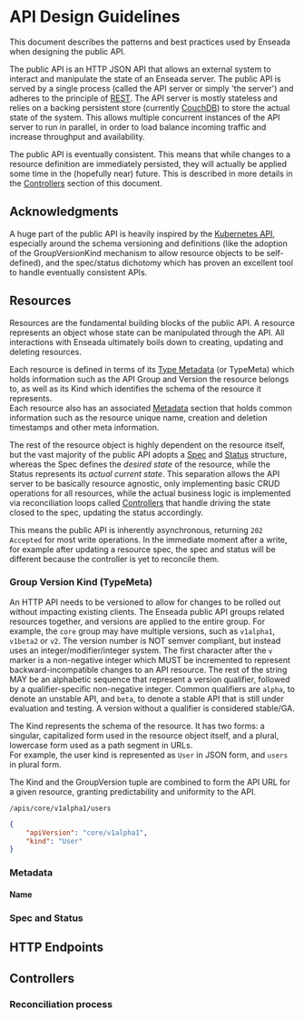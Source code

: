 # API Design Guidelines

This document describes the patterns and best practices used by Enseada when designing the public API.

The public API is an HTTP JSON API that allows an external system to interact and manipulate the state of an Enseada server.
The public API is served by a single process (called the API server or simply 'the server') and adheres to the principle of
[REST]. The API server is mostly stateless and relies on a backing persistent store (currently [CouchDB]) to store the actual
state of the system. This allows multiple concurrent instances of the API server to run in parallel, in order to load balance
incoming traffic and increase throughput and availability.

The public API is eventually consistent. This means that while changes to a resource definition are immediately persisted,
they will actually be applied some time in the (hopefully near) future. This is described in more details in the [Controllers](#controllers)
section of this document.

## Acknowledgments

A huge part of the public API is heavily inspired by the [Kubernetes API], especially around the schema versioning and definitions (like
the adoption of the GroupVersionKind mechanism to allow resource objects to be self-defined), and the spec/status dichotomy which
has proven an excellent tool to handle eventually consistent APIs.

## Resources

Resources are the fundamental building blocks of the public API. A resource represents an object whose state can be manipulated
through the API. All interactions with Enseada ultimately boils down to creating, updating and deleting resources.

Each resource is defined in terms of its [Type Metadata](#group-version-kind-typemeta) (or TypeMeta) which holds information such as the API Group and Version
the resource belongs to, as well as its Kind which identifies the schema of the resource it represents.  
Each resource also has an associated [Metadata](#metadata) section that holds common information such as the resource unique name,
creation and deletion timestamps and other meta information.

The rest of the resource object is highly dependent on the resource itself, but the vast majority of the public API adopts
a [Spec](#spec) and [Status](#status) structure, whereas the Spec defines the *desired state* of the resource, while the Status
represents its *actual current state*. This separation allows the API server to be basically resource agnostic, only implementing 
basic CRUD operations for all resources, while the actual business logic is implemented via reconciliation loops called [Controllers](#controllers)
that handle driving the state closed to the spec, updating the status accordingly.

This means the public API is inherently asynchronous, returning `202 Accepted` for most write operations. In the immediate moment
after a write, for example after updating a resource spec, the spec and status will be different because the controller
is yet to reconcile them. 

### Group Version Kind (TypeMeta)

An HTTP API needs to be versioned to allow for changes to be rolled out without impacting existing clients.
The Enseada public API groups related resources together, and versions are applied to the entire group. For example, 
the `core` group may have multiple versions, such as `v1alpha1`, `v1beta2` or `v2`. The version number is NOT semver compliant,
but instead uses an integer/modifier/integer system. The first character after the `v` marker is a non-negative integer which
MUST be incremented to represent backward-incompatible changes to an API resource. The rest of the string MAY be an alphabetic
sequence that represent a version qualifier, followed by a qualifier-specific non-negative integer. Common qualifiers are `alpha`, to denote
an unstable API, and `beta`, to denote a stable API that is still under evaluation and testing. A version without a qualifier
is considered stable/GA.

The Kind represents the schema of the resource. It has two forms: a singular, capitalized form used in the resource object
itself, and a plural, lowercase form used as a path segment in URLs.  
For example, the user kind is represented as `User` in JSON form, and `users` in plural form.

The Kind and the GroupVersion tuple are combined to form the API URL for a given resource, granting predictability and uniformity
to the API.

`/apis/core/v1alpha1/users`
```json
{
    "apiVersion": "core/v1alpha1",
    "kind": "User"
}
```

### Metadata

#### Name

### Spec and Status

## HTTP Endpoints

## Controllers

### Reconciliation process

[REST]: https://en.wikipedia.org/wiki/Representational_state_transfer
[CouchDB]: https://couchdb.apache.org
[Kubernetes API]: https://kubernetes.io/docs/concepts/overview/kubernetes-api/
